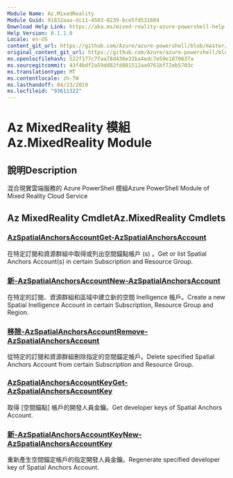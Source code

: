 ```yaml
---
Module Name: Az.MixedReality
Module Guid: 91832aaa-dc11-4583-8239-bce5fd531604
Download Help Link: https://aka.ms/mixed-reality-azure-powershell-help
Help Version: 0.1.1.0
Locale: en-US
content_git_url: https://github.com/Azure/azure-powershell/blob/master/src/MixedReality/MixedReality/help/Az.MixedReality.md
original_content_git_url: https://github.com/Azure/azure-powershell/blob/master/src/MixedReality/MixedReality/help/Az.MixedReality.md
ms.openlocfilehash: 522f177c7faa78d436e33ba4edc7e59e1070637a
ms.sourcegitcommit: 43f4bdf2a59dd82fd881512aa9761bf72eb5703c
ms.translationtype: MT
ms.contentlocale: zh-TW
ms.lasthandoff: 04/23/2019
ms.locfileid: "93611322"
---
```

# <span data-ttu-id="56bb4-101">Az MixedReality 模組</span><span class="sxs-lookup"><span data-stu-id="56bb4-101">Az.MixedReality Module</span></span>
## <span data-ttu-id="56bb4-102">說明</span><span class="sxs-lookup"><span data-stu-id="56bb4-102">Description</span></span>
<span data-ttu-id="56bb4-103">混合現實雲端服務的 Azure PowerShell 模組</span><span class="sxs-lookup"><span data-stu-id="56bb4-103">Azure PowerShell Module of Mixed Reality Cloud Service</span></span>

## <span data-ttu-id="56bb4-104">Az MixedReality Cmdlet</span><span class="sxs-lookup"><span data-stu-id="56bb4-104">Az.MixedReality Cmdlets</span></span>
### [<span data-ttu-id="56bb4-105">AzSpatialAnchorsAccount</span><span class="sxs-lookup"><span data-stu-id="56bb4-105">Get-AzSpatialAnchorsAccount</span></span>](Get-AzSpatialAnchorsAccount.md)
<span data-ttu-id="56bb4-106">在特定訂閱和資源群組中取得或列出空間錨點帳戶 (s) 。</span><span class="sxs-lookup"><span data-stu-id="56bb4-106">Get or list Spatial Anchors Account(s) in certain Subscription and Resource Group.</span></span>

### [<span data-ttu-id="56bb4-107">新-AzSpatialAnchorsAccount</span><span class="sxs-lookup"><span data-stu-id="56bb4-107">New-AzSpatialAnchorsAccount</span></span>](New-AzSpatialAnchorsAccount.md)
<span data-ttu-id="56bb4-108">在特定的訂閱、資源群組和區域中建立新的空間 Inelligence 帳戶。</span><span class="sxs-lookup"><span data-stu-id="56bb4-108">Create a new Spatial Inelligence Account in certain Subscription, Resource Group and Region.</span></span>

### [<span data-ttu-id="56bb4-109">移除-AzSpatialAnchorsAccount</span><span class="sxs-lookup"><span data-stu-id="56bb4-109">Remove-AzSpatialAnchorsAccount</span></span>](Remove-AzSpatialAnchorsAccount.md)
<span data-ttu-id="56bb4-110">從特定的訂閱和資源群組刪除指定的空間錨定帳戶。</span><span class="sxs-lookup"><span data-stu-id="56bb4-110">Delete specified Spatial Anchors Account from certain Subscription and Resource Group.</span></span>

### [<span data-ttu-id="56bb4-111">AzSpatialAnchorsAccountKey</span><span class="sxs-lookup"><span data-stu-id="56bb4-111">Get-AzSpatialAnchorsAccountKey</span></span>](Get-AzSpatialAnchorsAccountKey.md)
<span data-ttu-id="56bb4-112">取得 [空間錨點] 帳戶的開發人員金鑰。</span><span class="sxs-lookup"><span data-stu-id="56bb4-112">Get developer keys of Spatial Anchors Account.</span></span>

### [<span data-ttu-id="56bb4-113">新-AzSpatialAnchorsAccountKey</span><span class="sxs-lookup"><span data-stu-id="56bb4-113">New-AzSpatialAnchorsAccountKey</span></span>](New-AzSpatialAnchorsAccountKey.md)
<span data-ttu-id="56bb4-114">重新產生空間錨定帳戶的指定開發人員金鑰。</span><span class="sxs-lookup"><span data-stu-id="56bb4-114">Regenerate specified developer key of Spatial Anchors Account.</span></span>